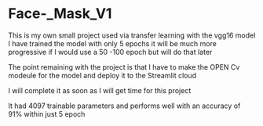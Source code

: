 # Face-_Mask_V1

This is my own small project used via transfer learning with the vgg16 model I have trained the model with only 5 epochs it will be much more progressive if I would use a 50 -100 epoch but will do that later

The point remaining with the project is that I have to make the OPEN Cv modeule for the model and deploy it to the Streamlit cloud

I will complete it as soon as I will get time for this project

It had 4097 trainable parameters and performs well with an accuracy of 91% within just 5 epoch
